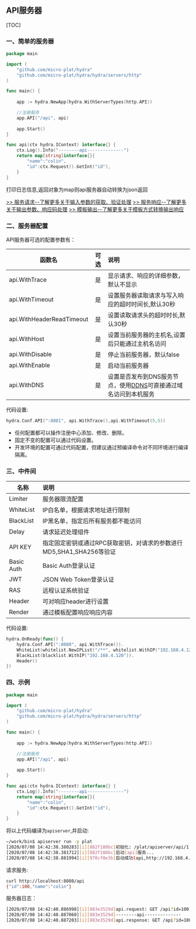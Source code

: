 API服务器
----------------------

[TOC]

### 一、简单的服务器
```go
package main

import (
    "github.com/micro-plat/hydra"
    "github.com/micro-plat/hydra/hydra/servers/http"
)

func main() {
  
    app := hydra.NewApp(hydra.WithServerTypes(http.API))

    //注册服务
    app.API("/api", api)
    
    app.Start()
}

func api(ctx hydra.IContext) interface{} {
    ctx.Log().Info("--------api--------------")
    return map[string]interface{}{
        "name":"colin",
        "id":ctx.Request().GetInt("id"),
    }
}
```
打印日志信息,返回对象为map则api服务器自动转换为json返回

[>>  服务请求--了解更多关于输入参数的获取、验证处理](./03-04-req.md)
[>>  服务响应--了解更多关于输出参数、响应码处理](./03-05-resp.md)
[>>  模板输出--了解更多关于模板方式转换输出响应](./03-04-render.md)



### 二、服务器配置

API服务器可选的配置参数有：

|函数名|可选|说明|
|-----|:----:|:----|
|api.WithTrace|是|显示请求、响应的详细参数，默认不显示|
|api.WithTimeout|是|设置服务器读取请求与写入响应的超时时间长,默认30秒|
|api.WithHeaderReadTimeout|是|设置读取请求头的超时时长,默认30秒|
|api.WithHost|是|设置当前服务器的主机名,设置后只能通过主机名访问|
|api.WithDisable|是|停止当前服务器，默认false|
|api.WithEnable|是|启动当前服务器|
|api.WithDNS|是|设置是否发布到DNS服务节点，使用[DDNS](https://github.com/micro-plat/ddns)可直接通过域名访问到本机服务|

代码设置:
```go
hydra.Conf.API(":8081", api.WithTrace(),api.WithTimeout(5,5))
```


* 任何配置都可以操作注册中心添加、修改、删除。
* 固定不变的配置可以通过代码设置。
* 开发环境的配置可通过代码配置，但建议通过预编译命令对不同环境进行编译隔离。

### 三、中件间

|名称|说明|
|-----|:-----|
|Limiter|服务器限流配置|
|WhiteList|IP白名单，根据请求地址进行限制|
|BlackList|IP黑名单，指定后所有服务都不能访问|
|Delay|请求延迟处理组件|
|API KEY|指定固定密钥或通过RPC获取密钥，对请求的参数进行MD5,SHA1,SHA256等验证|
|Basic Auth|Basic Auth登录认证|
|JWT|JSON Web Token登录认证|
|RAS|远程认证系统验证|
|Header|可对响应header进行设置|
|Render|通过模板配置响应响应内容|


代码设置:
```go
hydra.OnReady(func() {
	hydra.Conf.API(":8080", api.WithTrace()).		
	WhiteList(whitelist.NewIPList("/**", whitelist.WithIP("192.168.4.121"))).
	BlackList(blacklist.WithIP("192.168.4.120")).	
	Header()
})
```



### 四、示例


```go
package main

import (
    "github.com/micro-plat/hydra"
    "github.com/micro-plat/hydra/hydra/servers/http"
)

func main() {
    
    app := hydra.NewApp(hydra.WithServerTypes(http.API))

    //注册服务
    app.API("/api", api)
    
    app.Start()
}

func api(ctx hydra.IContext) interface{} {
    ctx.Log().Info("--------api--------------")
    return map[string]interface{}{
        "name":"colin",
        "id":ctx.Request().GetInt("id"),
    }
}
```

将以上代码编译为`apiserver`,并启动:

```sh
~/work/bin$ apiserver run -p plat
[2020/07/08 14:42:38.380283][i][882f188bc]初始化: /plat/apiserver/api/1.0.0/conf
[2020/07/08 14:42:38.381712][i][882f188bc]启动[api]服务...
[2020/07/08 14:42:38.881994][i][970cf0e3b]启动成功(api,http://192.168.4.121:8080,1)
```

请求服务:

```sh
curl http://localhost:8080/api
{"id":100,"name":"colin"}
```

服务器日志：


```sh
[2020/07/08 14:42:40.886998][i][883e3529d]api.request: GET /api?id=100 from 192.168.4.121
[2020/07/08 14:42:40.887060][i][883e3529d]--------api--------------
[2020/07/08 14:42:40.887203][i][883e3529d]api.response: GET /api?id=100 200  344.076µs
```